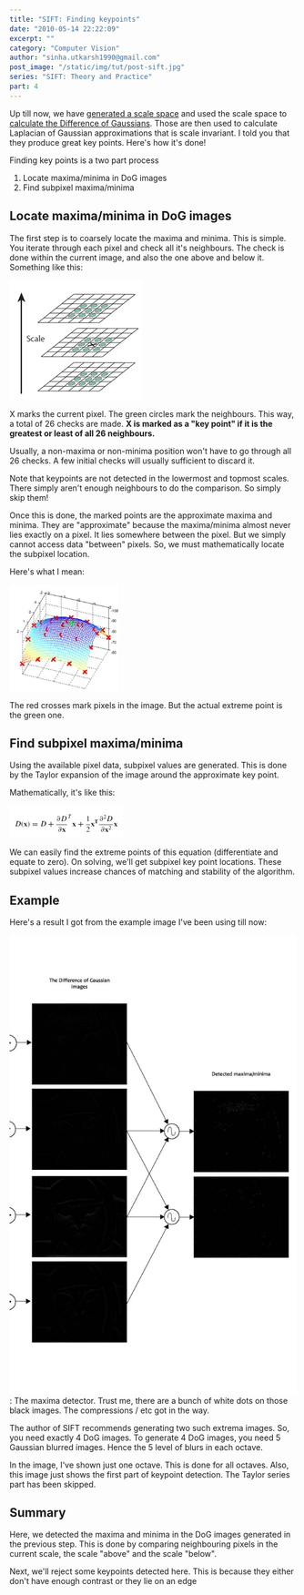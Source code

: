 ```yaml
---
title: "SIFT: Finding keypoints"
date: "2010-05-14 22:22:09"
excerpt: ""
category: "Computer Vision"
author: "sinha.utkarsh1990@gmail.com"
post_image: "/static/img/tut/post-sift.jpg"
series: "SIFT: Theory and Practice"
part: 4
---
```


Up till now, we have [generated a scale space](/tutorials/sift-scale-invariant-feature-transform-scale-space/) and used the scale space to [calculate the Difference of Gaussians](/tutorials/sift-scale-invariant-feature-transform-keypoints/). Those are then used to calculate Laplacian of Gaussian approximations that is scale invariant. I told you that they produce great key points. Here's how it's done!

Finding key points is a two part process 

  1. Locate maxima/minima in DoG images
  2. Find subpixel maxima/minima

## Locate maxima/minima in DoG images

The first step is to coarsely locate the maxima and minima. This is simple. You iterate through each pixel and check all it's neighbours. The check is done within the current image, and also the one above and below it. Something like this:

![](/static/img/tut/sift-maxima-idea.jpg)

X marks the current pixel. The green circles mark the neighbours. This way, a total of 26 checks are made. **X is marked as a "key point" if it is the greatest or least of all 26 neighbours.**

Usually, a non-maxima or non-minima position won't have to go through all 26 checks. A few initial checks will usually sufficient to discard it. 

Note that keypoints are not detected in the lowermost and topmost scales. There simply aren't enough neighbours to do the comparison. So simply skip them!

Once this is done, the marked points are the approximate maxima and minima. They are "approximate" because the maxima/minima almost never lies exactly on a pixel. It lies somewhere between the pixel. But we simply cannot access data "between" pixels. So, we must mathematically locate the subpixel location.

Here's what I mean:

![](/static/img/tut/sift-maxima-subpixel.jpg)

The red crosses mark pixels in the image. But the actual extreme point is the green one. 

## Find subpixel maxima/minima

Using the available pixel data, subpixel values are generated. This is done by the Taylor expansion of the image around the approximate key point.

Mathematically, it's like this: 

![](/static/img/tut/sift-dog-taylor1.jpg)

We can easily find the extreme points of this equation (differentiate and equate to zero). On solving, we'll get subpixel key point locations. These subpixel values increase chances of matching and stability of the algorithm.

## Example

Here's a result I got from the example image I've been using till now:

![](/static/img/tut/sift-maxima-detector.jpg)
: The maxima detector. Trust me, there are a bunch of white dots on those black images. The compressions / etc got in the way.

The author of SIFT recommends generating two such extrema images. So, you need exactly 4 DoG images. To generate 4 DoG images, you need 5 Gaussian blurred images. Hence the 5 level of blurs in each octave.

In the image, I've shown just one octave. This is done for all octaves. Also, this image just shows the first part of keypoint detection. The Taylor series part has been skipped.

## Summary

Here, we detected the maxima and minima in the DoG images generated in the previous step. This is done by comparing neighbouring pixels in the current scale, the scale "above" and the scale "below".

Next, we'll reject some keypoints detected here. This is because they either don't have enough contrast or they lie on an edge
